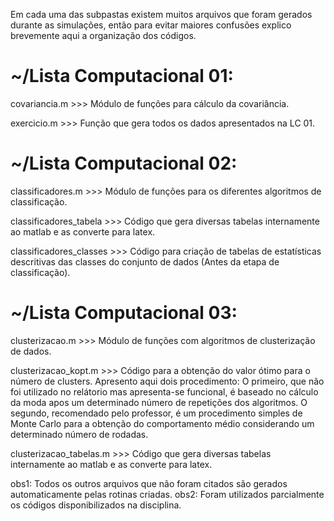 Em cada uma das subpastas existem muitos arquivos que foram gerados durante as simulações, então para evitar maiores confusões explico brevemente aqui a organização dos códigos.

# ~/Lista Computacional 01: 
covariancia.m >>> Módulo de funções para cálculo da covariância.

exercicio.m   >>> Função que gera todos os dados apresentados na LC 01.



# ~/Lista Computacional 02:
classificadores.m >>> Módulo de funções para os diferentes algoritmos de classificação.

classificadores_tabela >>> Código que gera diversas tabelas internamente ao matlab e as converte para latex.

classificadores_classes >>> Código para criação de tabelas de estatísticas descritivas das classes do conjunto de dados (Antes da etapa de classificação).



# ~/Lista Computacional 03:
clusterizacao.m >>> Módulo de funções com algoritmos de clusterização de dados.

clusterizacao_kopt.m >>> Código para a obtenção do valor ótimo para o número de clusters. Apresento aqui dois procedimento: O primeiro, que não foi utilizado no relátorio mas apresenta-se funcional, é baseado no cálculo da moda apos um determinado número de repetições dos algoritmos. O segundo, recomendado pelo professor, é um procedimento simples de Monte Carlo para a obtenção do comportamento médio considerando um determinado número de rodadas.

clusterizacao_tabelas.m >>> Código que gera diversas tabelas internamente ao matlab e as converte para latex.

obs1: Todos os outros arquivos que não foram citados são gerados automaticamente pelas rotinas criadas.
obs2: Foram utilizados parcialmente os códigos disponibilizados na disciplina.
